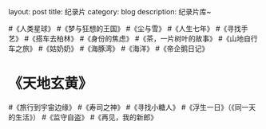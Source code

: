 layout:     post
title: 纪录片 
category: blog
description: 纪录片库~

#《人类星球》
#《梦与狂想的王国》
#《尘与雪》
#《人生七年》
#《寻找手艺》
#《搭车去柏林》
#《身份的焦虑》
#《茶，一片树叶的故事》
#《山地自行车之旅》
#《姑奶奶》
#《海豚湾》
#《海洋》
#《帝企鹅日记》
# 《天地玄黄》
#《旅行到宇宙边缘》
#《寿司之神》
#《寻找小糖人》
#《浮生一日》（《同一天的生活》）
#《监守自盗》
#《再见，我的新郎》
